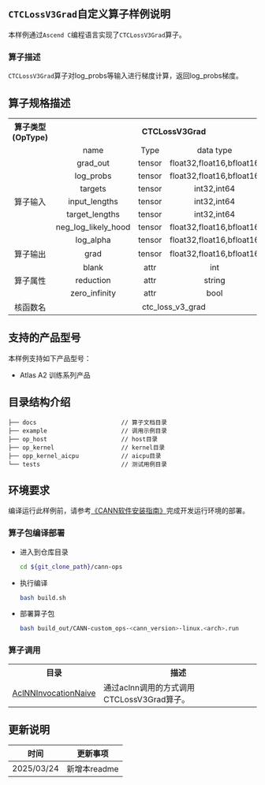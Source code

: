## `CTCLossV3Grad`自定义算子样例说明 
本样例通过`Ascend C`编程语言实现了`CTCLossV3Grad`算子。

### 算子描述
`CTCLossV3Grad`算子对log_probs等输入进行梯度计算，返回log_probs梯度。

## 算子规格描述

<table>
<tr><th align="center">算子类型(OpType)</th><th colspan="4" align="center">CTCLossV3Grad</th></tr> 
<tr><td align="center"> </td><td align="center">name</td><td align="center">Type</td><td align="center">data type</td><td align="center">format</td></tr>  
<tr><td rowspan="8" align="center">算子输入</td>

<tr><td align="center">grad_out</td><td align="center">tensor</td><td align="center">float32,float16,bfloat16</td><td align="center">ND</td></tr>  

<tr><td align="center">log_probs</td><td align="center">tensor</td><td align="center">float32,float16,bfloat16</td><td align="center">ND</td></tr> 

<tr><td align="center">targets</td><td align="center">tensor</td><td align="center">int32,int64</td><td align="center">ND</td></tr> 

<tr><td align="center">input_lengths</td><td align="center">tensor</td><td align="center">int32,int64</td><td align="center">ND</td></tr>

<tr><td align="center">target_lengths</td><td align="center">tensor</td><td align="center">int32,int64</td><td align="center">ND</td></tr>

<tr><td align="center">neg_log_likely_hood</td><td align="center">tensor</td><td align="center">float32,float16,bfloat16</td><td align="center">ND</td></tr>

<tr><td align="center">log_alpha</td><td align="center">tensor</td><td align="center">float32,float16,bfloat16</td><td align="center">ND</td></tr>

<tr><td rowspan="1" align="center">算子输出</td>

<td align="center">grad</td><td align="center">tensor</td><td align="center">float32,float16,bfloat16</td><td align="center">ND</td></tr>

<tr><td rowspan="3" align="center">算子属性</td>
<td align="center">blank</td><td align="center">attr</td><td align="center">int</td><td align="center">-</td></tr>
<td align="center">reduction</td><td align="center">attr</td><td align="center">string</td><td align="center">-</td></tr>
<td align="center">zero_infinity</td><td align="center">attr</td><td align="center">bool</td><td align="center">-</td></tr>

<tr><td rowspan="1" align="center">核函数名</td><td colspan="4" align="center">ctc_loss_v3_grad</td></tr>
</table>

## 支持的产品型号
本样例支持如下产品型号：
- Atlas A2 训练系列产品

## 目录结构介绍
```
├── docs                        // 算子文档目录
├── example                     // 调用示例目录
├── op_host                     // host目录
├── op_kernel                   // kernel目录
├── opp_kernel_aicpu            // aicpu目录
└── tests                       // 测试用例目录
```

## 环境要求
编译运行此样例前，请参考[《CANN软件安装指南》](https://hiascend.com/document/redirect/CannCommunityInstSoftware)完成开发运行环境的部署。

### 算子包编译部署
  - 进入到仓库目录

    ```bash
    cd ${git_clone_path}/cann-ops
    ```

  - 执行编译

    ```bash
    bash build.sh
    ```

  - 部署算子包

    ```bash
    bash build_out/CANN-custom_ops-<cann_version>-linux.<arch>.run
    ```

### 算子调用
<table>
    <th>目录</th><th>描述</th>
    <tr>
        <td><a href="./examples/AclNNInvocationNaive"> AclNNInvocationNaive</td><td>通过aclnn调用的方式调用CTCLossV3Grad算子。</td>
    </tr>
</table>

## 更新说明
| 时间 | 更新事项 |
|----|------|
| 2025/03/24 | 新增本readme |
